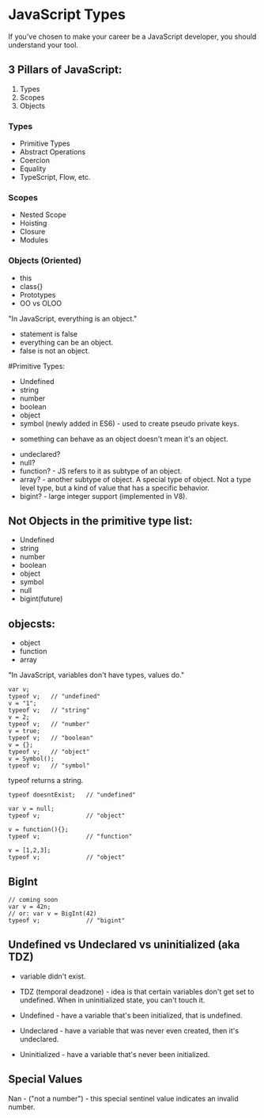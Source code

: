 # JavaScript Types

If you've chosen to make your career be a JavaScript developer, you should understand your tool.

## 3 Pillars of JavaScript:
1) Types
2) Scopes
3) Objects


### Types
* Primitive Types
* Abstract Operations
* Coercion
* Equality
* TypeScript, Flow, etc.

### Scopes
* Nested Scope
* Hoisting
* Closure
* Modules

### Objects (Oriented)
* this
* class{}
* Prototypes
* OO vs OLOO


"In JavaScript, everything is an object."
- statement is false
- everything can be an object.
- false is not an object.


#Primitive Types:
* Undefined
* string
* number
* boolean
* object
* symbol (newly added in ES6) - used to create pseudo private keys.

- something can behave as an object doesn't mean it's an object.

* undeclared?
* null?
* function? - JS refers to it as subtype of an object.
* array? - another subtype of object. A special type of object. Not a type level type, but a kind of value that has a specific behavior.
* bigint? - large integer support (implemented in V8).

## Not Objects in the primitive type list:
- Undefined
- string
- number
- boolean
- object
- symbol
- null
- bigint(future)

## objecsts:
- object
- function
- array

"In JavaScript, variables don't have types, values do."

````
var v;   
typeof v;   // "undefined"
v = "1";
typeof v;   // "string"
v = 2;
typeof v;   // "number"
v = true;
typeof v;   // "boolean"
v = {};
typeof v;   // "object"
v = Symbol();
typeof v;   // "symbol"

````

typeof returns a string.

````
typeof doesntExist;   // "undefined"

var v = null;
typeof v;             // "object"

v = function(){};
typeof v;             // "function"

v = [1,2,3];
typeof v;             // "object"
````

## BigInt
````
// coming soon
var v = 42n;
// or: var v = BigInt(42)
typeof v;             // "bigint"
````

## Undefined vs Undeclared vs uninitialized (aka TDZ)

* variable didn't exist.
* TDZ (temporal deadzone) - idea is that certain variables don't get set to undefined. When in uninitialized state, you can't touch it.

* Undefined - have a variable that's been initialized, that is undefined.
* Undeclared - have a variable that was never even created, then it's undeclared.
* Uninitialized - have a variable that's never been initialized.


## Special Values
Nan - ("not a number") - this special sentinel value indicates an invalid number.
